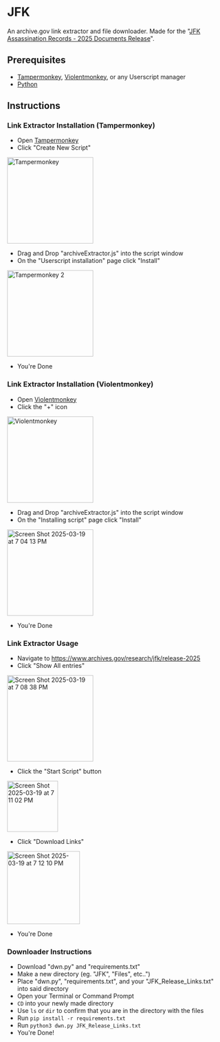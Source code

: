 # JFK
An archive.gov link extractor and file downloader. Made for the "[JFK Assassination Records - 2025 Documents Release](https://www.archives.gov/research/jfk/release-2025)". 

## Prerequisites
- [Tampermonkey](https://www.tampermonkey.net/), [Violentmonkey](https://violentmonkey.github.io/), or any Userscript manager
- [Python](https://www.python.org/)

## Instructions 
### Link Extractor Installation (Tampermonkey)
- Open [Tampermonkey](https://www.tampermonkey.net/)
- Click "Create New Script"
<img width="200" alt="Tampermonkey" src="https://github.com/user-attachments/assets/1f0ae7ed-3652-45ae-b18f-5c9585b2b5a4" />

- Drag and Drop "archiveExtractor.js" into the script window
- On the "Userscript installation" page click "Install"
<img width="200" alt="Tampermonkey 2" src="https://github.com/user-attachments/assets/64fd11a0-d1a1-470c-ac63-47eb1b58b649" />

- You're Done
### Link Extractor Installation (Violentmonkey)
- Open [Violentmonkey](https://violentmonkey.github.io/)
- Click the "+" icon
<img width="200" alt="Violentmonkey" src="https://github.com/user-attachments/assets/cf1cf70e-1f29-4fcc-8c0b-a3dd99a54203" />

- Drag and Drop "archiveExtractor.js" into the script window
- On the "Installing script" page click "Install"

<img width="200" alt="Screen Shot 2025-03-19 at 7 04 13 PM" src="https://github.com/user-attachments/assets/2e2a31b0-9771-4c2c-918a-0a5c1d9e1cfd" />

- You're Done
### Link Extractor Usage
- Navigate to https://www.archives.gov/research/jfk/release-2025
- Click "Show All entries"

<img width="200" alt="Screen Shot 2025-03-19 at 7 08 38 PM" src="https://github.com/user-attachments/assets/50e1237d-91be-43bb-b5c2-45c696b96239" />

- Click the "Start Script" button

<img width="118" alt="Screen Shot 2025-03-19 at 7 11 02 PM" src="https://github.com/user-attachments/assets/56f4b0dd-612b-4a0c-8ae3-b731a7a4c541" />

- Click "Download Links"

<img width="169" alt="Screen Shot 2025-03-19 at 7 12 10 PM" src="https://github.com/user-attachments/assets/b04c678f-eb8c-426c-b808-739f06b6af42" />

- You're Done 

### Downloader Instructions
- Download "dwn.py" and "requirements.txt"
- Make a new directory (eg. "JFK", "Files", etc..")
- Place "dwn.py", "requirements.txt", and your "JFK_Release_Links.txt" into said directory
- Open your Terminal or Command Prompt
- `CD` into your newly made directory
- Use `ls` or `dir` to confirm that you are in the directory with the files
- Run ```pip install -r requirements.txt```
- Run ```python3 dwn.py JFK_Release_Links.txt```
- You're Done!








